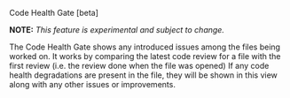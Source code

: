 Code Health Gate [beta]

**NOTE:** _This feature is experimental and subject to change._

The Code Health Gate shows any introduced issues among the files being worked on. 
It works by comparing the latest code review for a file with the first review (i.e. the review done when the file was opened)
If any code health degradations are present in the file, they will be shown in this view along with any other issues or improvements.
